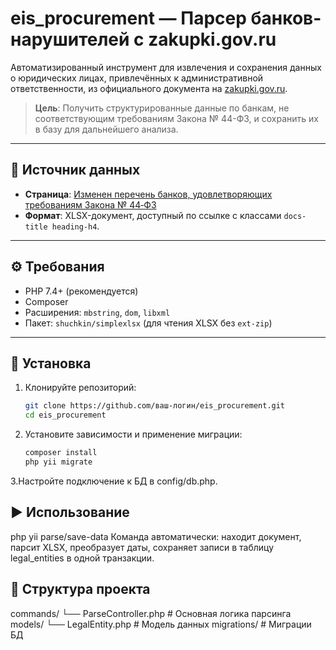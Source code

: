 # eis_procurement — Парсер банков-нарушителей с zakupki.gov.ru

Автоматизированный инструмент для извлечения и сохранения данных о юридических лицах, привлечённых к административной ответственности, из официального документа на [zakupki.gov.ru](https://zakupki.gov.ru).

> **Цель**: Получить структурированные данные по банкам, не соответствующим требованиям Закона № 44-ФЗ, и сохранить их в базу для дальнейшего анализа.

---

## 📌 Источник данных

- **Страница**: [Изменен перечень банков, удовлетворяющих требованиям Закона № 44‑ФЗ](https://zakupki.gov.ru/epz/main/public/document/view.html?sectionId=2369)
- **Формат**: XLSX-документ, доступный по ссылке с классами `docs-title heading-h4`.

---

## ⚙️ Требования

- PHP 7.4+ (рекомендуется)
- Composer
- Расширения: `mbstring`, `dom`, `libxml`
- Пакет: `shuchkin/simplexlsx` (для чтения XLSX без `ext-zip`)

---

## 🚀 Установка

1. Клонируйте репозиторий:
   ```bash
   git clone https://github.com/ваш-логин/eis_procurement.git
   cd eis_procurement
2. Установите зависимости и применение миграции:
   ```bash
   composer install
   php yii migrate
3.Настройте подключение к БД в config/db.php.
##  ▶️ Использование
   php yii parse/save-data
Команда автоматически: 
   находит документ,
   парсит XLSX,
   преобразует даты,
   сохраняет записи в таблицу legal_entities в одной транзакции.

## 📁 Структура проекта
   commands/
    └── ParseController.php   # Основная логика парсинга
   models/
    └── LegalEntity.php       # Модель данных
   migrations/               # Миграции БД



   
   
